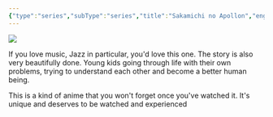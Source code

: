 ```yaml
---
{"type":"series","subType":"series","title":"Sakamichi no Apollon","englishTitle":"Kids on the Slope","year":2012,"dataSource":"MALAPI","url":"https://myanimelist.net/anime/12531/Sakamichi_no_Apollon","id":12531,"genres":["Drama","Romance"],"studios":["Tezuka Productions","MAPPA"],"episodes":12,"duration":"22 min per ep","onlineRating":8.31,"actors":null,"image":"https://cdn.myanimelist.net/images/anime/1604/98654.jpg","released":true,"streamingServices":["Crunchyroll","HIDIVE"],"airing":false,"airedFrom":"13/04/2012","airedTo":"29/06/2012","watched":false,"lastWatched":"","personalRating":0,"tags":["mediaDB/tv/series"],"dg-publish":true,"permalink":"/media-db/series/sakamichi-no-apollon-2012/","dgPassFrontmatter":true,"noteIcon":"3","created":"2023-11-14T21:08:36.257+05:30","updated":"2023-12-10T09:53:30.004+05:30"}
---
```


<img src="https://cdn.myanimelist.net/images/anime/1604/98654.jpg">

If you love music, Jazz in particular, you'd love this one. The story is also very beautifully done. Young kids going through life with their own problems, trying to understand each other and become a better human being.

This is a kind of anime that you won't forget once you've watched it. It's unique and deserves to be watched and experienced